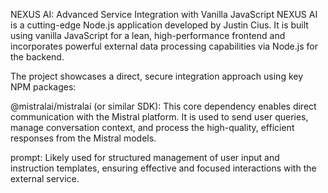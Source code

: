 NEXUS AI: Advanced Service Integration with Vanilla JavaScript
NEXUS AI is a cutting-edge Node.js application developed by Justin Cius. It is built using vanilla JavaScript for a lean, high-performance frontend and incorporates powerful external data processing capabilities via Node.js for the backend.

The project showcases a direct, secure integration approach using key NPM packages:

@mistralai/mistralai (or similar SDK): This core dependency enables direct communication with the Mistral platform. It is used to send user queries, manage conversation context, and process the high-quality, efficient responses from the Mistral models.

prompt: Likely used for structured management of user input and instruction templates, ensuring effective and focused interactions with the external service.

